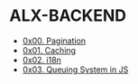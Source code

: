 # ALX-BACKEND

- [0x00. Pagination](./0x00-pagination)
- [0x01. Caching](./0x01-caching)
- [0x02. i18n](./0x02-i18n/)
- [0x03. Queuing System in JS](./0x03-queuing_system_in_js)
